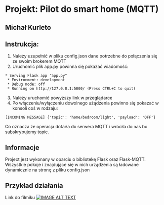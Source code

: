 # Projekt: Pilot do smart home (MQTT)
## **Michał Kurleto**

## Instrukcja:
1. Należy uzupełnić w pliku config.json dane potrzebne do połączenia się ze swoim brokerem MQTT
2. Uruchomić plik app.py powinna się pokazać wiadomość:
```
* Serving Flask app "app.py"
 * Environment: development
 * Debug mode: off
 * Running on http://127.0.0.1:5000/ (Press CTRL+C to quit)
```
3. Należy uruchomić powyższy link w przeglądarce
4. Po włączeniu/wyłączeniu dowolnego użądzenia powinno się pokazać w konsoli coś w rodzaju:
```
[INCOMING MESSAGE] {'topic': 'home/bedroom/light', 'payload': 'OFF'}
```
Co oznacza że operacja dotarła do serwera MQTT i wróciła do nas bo subskrybujemy topic.

## Informacje
Project jest wykonany w oparciu o bibliotekę Flask oraz Flask-MQTT.   
Wszystkie pokoje i znajdujące się w nich urządzenia są ładowane dynamicznie na stronę z pliku config.json


## Przykład działania
Link do filmiku
[![IMAGE ALT TEXT](http://img.youtube.com/vi/sbqJMt58sss/0.jpg)](https://www.youtube.com/watch?v=sbqJMt58sss&ab_channel=ZBsiu "Pilot MQTT Python")

